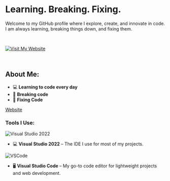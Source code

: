 # Learning. Breaking. Fixing.

Welcome to my GitHub profile where I explore, create, and innovate in code.  
I am always learning, breaking things down, and fixing them.

<br>

[![Visit My Website](https://cdn.discordapp.com/attachments/972533899462836334/1226954028693327962/fa8bab291d3e6866db2e8d049bd8f453.gif?ex=67ace0fc&is=67ab8f7c&hm=e2ed14edb9562042c91db770cc9a1d67602120ae47ac295f52fa2651a51178f5&)](https://e-z.bio/typex1337)

<br>

## About Me:
- 💻 **Learning to code every day**  
- 🔧 **Breaking code**  
- 🚀 **Fixing Code**  

[Website](https://e-z.bio/typex1337)

### Tools I Use:
![Visual Studio 2022](https://upload.wikimedia.org/wikipedia/commons/e/e1/Visual_Studio_2022_Logo.svg)
- 💻 **Visual Studio 2022** – The IDE I use for most of my projects.

![VSCode]([https://upload.wikimedia.org/wikipedia/commons/a/a7/Visual_Studio_Code_1.35_icon.svg](http://www.w3.org/2000/svg))
- 🖥️ **Visual Studio Code** – My go-to code editor for lightweight projects and web development.
